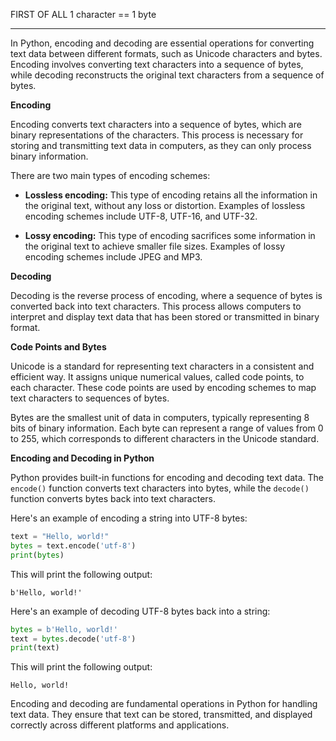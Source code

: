FIRST OF ALL 1 character == 1 byte

----

In Python, encoding and decoding are essential operations for converting text data between different formats, such as Unicode characters and bytes. Encoding involves converting text characters into a sequence of bytes, while decoding reconstructs the original text characters from a sequence of bytes.

**Encoding**

Encoding converts text characters into a sequence of bytes, which are binary representations of the characters. This process is necessary for storing and transmitting text data in computers, as they can only process binary information.

There are two main types of encoding schemes:

* **Lossless encoding:** This type of encoding retains all the information in the original text, without any loss or distortion. Examples of lossless encoding schemes include UTF-8, UTF-16, and UTF-32.

* **Lossy encoding:** This type of encoding sacrifices some information in the original text to achieve smaller file sizes. Examples of lossy encoding schemes include JPEG and MP3.

**Decoding**

Decoding is the reverse process of encoding, where a sequence of bytes is converted back into text characters. This process allows computers to interpret and display text data that has been stored or transmitted in binary format.

**Code Points and Bytes**

Unicode is a standard for representing text characters in a consistent and efficient way. It assigns unique numerical values, called code points, to each character. These code points are used by encoding schemes to map text characters to sequences of bytes.

Bytes are the smallest unit of data in computers, typically representing 8 bits of binary information. Each byte can represent a range of values from 0 to 255, which corresponds to different characters in the Unicode standard.

**Encoding and Decoding in Python**

Python provides built-in functions for encoding and decoding text data. The `encode()` function converts text characters into bytes, while the `decode()` function converts bytes back into text characters.

Here's an example of encoding a string into UTF-8 bytes:

```python
text = "Hello, world!"
bytes = text.encode('utf-8')
print(bytes)
```

This will print the following output:

```
b'Hello, world!'
```

Here's an example of decoding UTF-8 bytes back into a string:

```python
bytes = b'Hello, world!'
text = bytes.decode('utf-8')
print(text)
```

This will print the following output:

```
Hello, world!
```

Encoding and decoding are fundamental operations in Python for handling text data. They ensure that text can be stored, transmitted, and displayed correctly across different platforms and applications.
